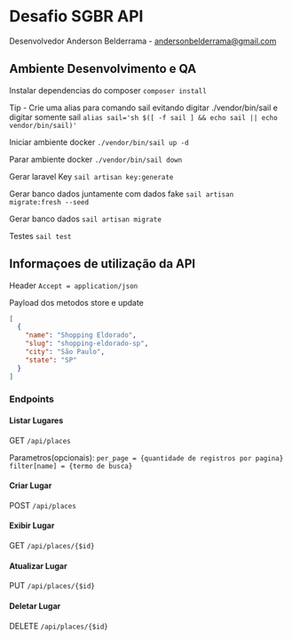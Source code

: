 # Desafio SGBR API

Desenvolvedor Anderson Belderrama - andersonbelderrama@gmail.com

## Ambiente Desenvolvimento e QA

Instalar dependencias do composer
`composer install`

Tip - Crie uma alias para comando sail evitando digitar ./vendor/bin/sail e digitar somente sail
`alias sail='sh $([ -f sail ] && echo sail || echo vendor/bin/sail)'`

Iniciar ambiente docker
`./vendor/bin/sail up -d`

Parar ambiente docker
`./vendor/bin/sail down`

Gerar laravel Key
`sail artisan key:generate`

Gerar banco dados juntamente com dados fake
`sail artisan migrate:fresh --seed`

Gerar banco dados
`sail artisan migrate`

Testes
`sail test`


## Informaçoes de utilização da API
Header
`Accept = application/json`

Payload dos metodos store e update
```json
[
  {
    "name": "Shopping Eldorado",
    "slug": "shopping-eldorado-sp",
    "city": "São Paulo",
    "state": "SP"
  }
]

```

### Endpoints

#### Listar Lugares

GET
`/api/places`

Parametros(opcionais):
`per_page = {quantidade de registros por pagina}`
`filter[name] = {termo de busca}`


#### Criar Lugar

POST
`/api/places`


#### Exibir Lugar

GET
`/api/places/{$id}`


#### Atualizar Lugar

PUT
`/api/places/{$id}`


#### Deletar Lugar

DELETE
`/api/places/{$id}`

